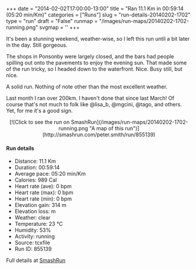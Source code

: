 +++
date = "2014-02-02T17:00:00-13:00"
title = "Ran 11.1 Km in 00:59:14 (05:20 min/Km)"
categories = ["Runs"]
slug = "run-details-20140202-1702"
type = "run"
draft = "False"
runmap = "/images/run-maps/20140202-1702-running.png"
svgmap = '<polyline points="51 83, 54 77, 54 74, 54 73, 47 72, 38 75, 34 77, 19 70, 15 62, 11 51, 12 47, 2 40, 1 37, 0 27, 2 20, 6 17, 7 17, 9 17, 9 20, 8 25, 14 29, 18 34, 26 36, 32 39, 34 38, 34 37, 36 37, 40 27, 48 20, 50 20, 51 21, 43 28, 43 29, 87 41, 94 44, 100 46, 92 44, 88 41, 73 37">'
+++

It's been a stunning weekend, weather-wise, so I left this run until a bit later in the day. Still gorgeous. 

The shops in Ponsonby were largely closed, and the bars had people spilling out onto the pavements to enjoy the evening sun. That made some of the run tricky, so I headed down to the waterfront. Nice. Busy still, but nice. 

A solid run. Nothing of note other than the most excellent weather. 

Last month I ran over 200km. I haven't done that since last March!  Of course that's not much to folk like @lisa_b, @mgcini, @tago, and others. Yet, for me it's a good sign. 



<!--more-->

<center>
[![Click to see the run on SmashRun](/images/run-maps/20140202-1702-running.png "A map of this run")](http://smashrun.com/peter.smith/run/855139)
</center>

#### Run details

* Distance: 11.1 Km
* Duration: 00:59:14
* Average pace: 05:20 min/Km
* Calories: 989 Cal
* Heart rate (ave): 0 bpm
* Heart rate (max): 0 bpm
* Heart rate (min): 0 bpm
* Elevation gain: 314 m
* Elevation loss:  m
* Weather: clear
* Temperature: 23 &deg;C
* Humidity: 53%
* Activity: running
* Source: tcxfile
* Run ID: 855139

Full details at [SmashRun](http://smashrun.com/peter.smith/run/855139)